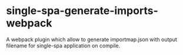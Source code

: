 # single-spa-generate-imports-webpack
A webpack plugin which allow to generate importmap.json with output filename for single-spa application on compile.
